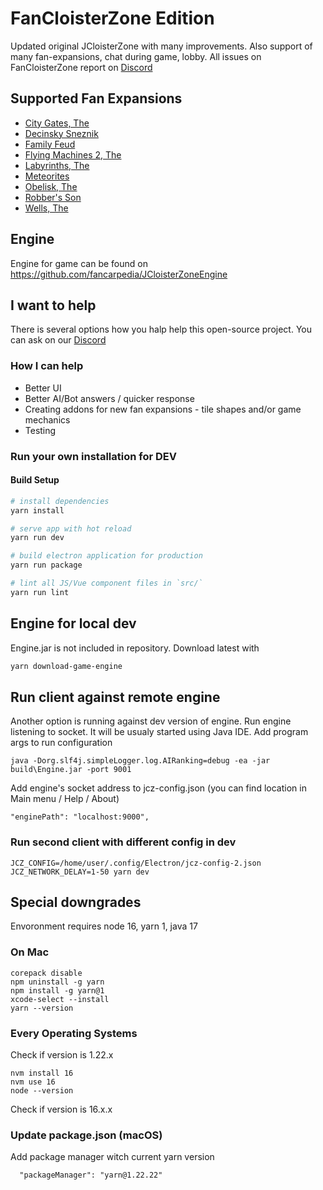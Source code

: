 # FanCloisterZone Edition

Updated original JCloisterZone with many improvements.
Also support of many fan-expansions, chat during game, lobby.
All issues on FanCloisterZone report on [Discord](https://discord.gg/3qpHWN8k)

## Supported Fan Expansions
* [City Gates, The](https://wikicarpedia.com/car/The_City_Gates_(1st_edition))
* [Decinsky Sneznik](https://wikicarpedia.com/car/D%C4%9B%C4%8D%C3%ADnsk%C3%BD_Sn%C4%9B%C5%BEn%C3%ADk_(Fan_Expansion))
* [Family Feud](https://wikicarpedia.com/car/Family_Feud_(Fan_Expansion))
* [Flying Machines 2, The](https://wikicarpedia.com/car/The_Flying_Machines_2_(Fan_Expansion))
* [Labyrinths, The](https://wikicarpedia.com/car/The_Labyrinths_(Fan_Expansion))
* [Meteorites](https://wikicarpedia.com/car/Meteorites_(Fan_Expansion))
* [Obelisk, The](https://wikicarpedia.com/car/The_Obelisk_(Fan_Expansion))
* [Robber's Son](https://wikicarpedia.com/car/Robber%27s_Son_(Fan_Expansion))
* [Wells, The](https://wikicarpedia.com/car/The_Wells_(Fan_Expansion))

## Engine

Engine for game can be found on https://github.com/fancarpedia/JCloisterZoneEngine


## I want to help

There is several options how you halp help this open-source project. You can ask on our [Discord](https://discord.gg/3qpHWN8k)

### How I can help
* Better UI
* Better AI/Bot answers / quicker response
* Creating addons for new fan expansions - tile shapes and/or game mechanics
* Testing

### Run your own installation for DEV

#### Build Setup

``` bash
# install dependencies
yarn install

# serve app with hot reload
yarn run dev

# build electron application for production
yarn run package

# lint all JS/Vue component files in `src/`
yarn run lint
```

## Engine for local dev

Engine.jar is not included in repository. Download latest with

``` bash
yarn download-game-engine
```

## Run client against remote engine

Another option is running against dev version of engine.
Run engine listening to socket. It will be usualy started using Java IDE.
Add program args to run configuration

```
java -Dorg.slf4j.simpleLogger.log.AIRanking=debug -ea -jar build\Engine.jar -port 9001
```

Add engine's socket address to jcz-config.json (you can find location in Main menu / Help / About)
```
"enginePath": "localhost:9000",
```

### Run second client with different config in dev

```
JCZ_CONFIG=/home/user/.config/Electron/jcz-config-2.json JCZ_NETWORK_DELAY=1-50 yarn dev
```

## Special downgrades
Envoronment requires node 16, yarn 1, java 17

### On Mac
```
corepack disable
npm uninstall -g yarn
npm install -g yarn@1
xcode-select --install
yarn --version
```

### Every Operating Systems
Check if version is 1.22.x
```
nvm install 16
nvm use 16
node --version
```
Check if version is 16.x.x 

### Update package.json (macOS)
Add package manager witch current yarn version
```
  "packageManager": "yarn@1.22.22"
```

